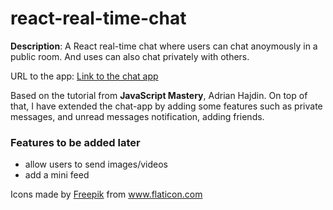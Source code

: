 # react-real-time-chat

<b>Description</b>: A React real-time chat where users can chat anoymously in a public room.
And uses can also chat privately with others.

URL to the app: <a href="https://quantumchat.netlify.app" title="Quantum Chat">Link to the chat app</a>


Based on the tutorial from <b>JavaScript Mastery</b>, Adrian Hajdin.
On top of that, I have extended the chat-app by adding some features such as private messages, and unread messages notification, adding friends.


### Features to be added later

* allow users to send images/videos
* add a mini feed








<div>Icons made by <a href="https://www.flaticon.com/authors/freepik" title="Freepik">Freepik</a> from <a href="https://www.flaticon.com/" title="Flaticon">www.flaticon.com</a></div>

